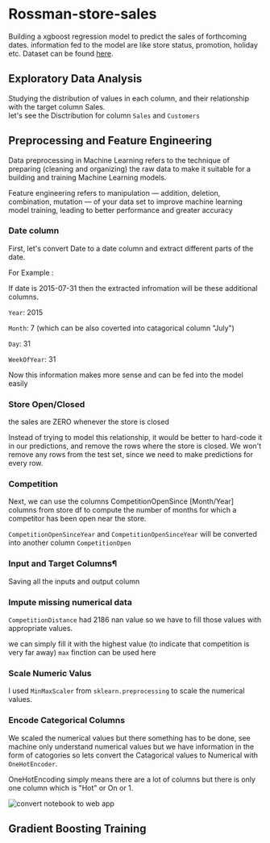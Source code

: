 # Rossman-store-sales
Building a xgboost regression model to predict the sales of forthcoming dates. information fed to the model are like store status, promotion, holiday etc. Dataset can be found [here](https://www.kaggle.com/c/rossmann-store-sales/data).

## Exploratory Data Analysis
Studying the distribution of values in each column, and their relationship with the target column Sales.</br>
let's see the Disctribution for column `Sales` and `Customers`



## Preprocessing and Feature Engineering
Data preprocessing in Machine Learning refers to the technique of preparing (cleaning and organizing) the raw data to make it suitable for a building and training Machine Learning models.

Feature engineering refers to manipulation — addition, deletion, combination, mutation — of your data set to improve machine learning model training, leading to better performance and greater accuracy
### Date column
First, let's convert Date to a date column and extract different parts of the date.

For Example :

If date is 2015-07-31 then the extracted infromation will be these additional columns.
    
   `Year`: 2015
   
   `Month`: 7 (which can be also coverted into catagorical column "July")
   
   `Day`: 31
   
   `WeekOfYear`: 31
   
Now this information makes more sense and can be fed into the model easily

### Store Open/Closed

the sales are ZERO whenever the store is closed

Instead of trying to model this relationship, it would be better to hard-code it in our predictions, and remove the rows where the store is closed. We won't remove any rows from the test set, since we need to make predictions for every row.

### Competition

Next, we can use the columns CompetitionOpenSince [Month/Year] columns from store df to compute the number of months for which a competitor has been open near the store.

`CompetitionOpenSinceYear` and `CompetitionOpenSinceYear` will be converted into another column `CompetitionOpen`

### Input and Target Columns¶

Saving all the inputs and output column

### Impute missing numerical data

`CompetitionDistance` had 2186 nan value so we have to fill those values with appropriate values.

we can simply fill it with the highest value (to indicate that competition is very far away) `max` finction can be used here

### Scale Numeric Valus

I used `MinMaxScaler` from `sklearn.preprocessing` to scale the numerical values.

### Encode Categorical Columns

We scaled the numerical values but there something has to be done, see machine only understand numerical values but we have information in the form of catogories so lets convert the Catagorical values to Numerical with `OneHotEncoder`. 

OneHotEncoding simply means there are a lot of columns but there is only one column which is "Hot" or On or 1.

![convert notebook to web app](https://miro.medium.com/max/1400/1*ggtP4a5YaRx6l09KQaYOnw.png)

### 


## Gradient Boosting Training
